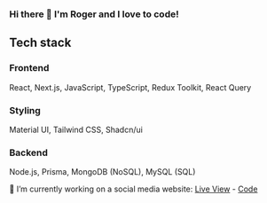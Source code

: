 ### Hi there 👋 I'm Roger and I love to code!

## Tech stack
### Frontend
React, Next.js, JavaScript, TypeScript, Redux Toolkit, React Query
### Styling
Material UI, Tailwind CSS, Shadcn/ui
### Backend
Node.js, Prisma, MongoDB (NoSQL), MySQL (SQL)

🔭 I’m currently working on a social media website: [Live View](https://social-hub-seven.vercel.app/home) - [Code](https://github.com/yowger/social-hub)

